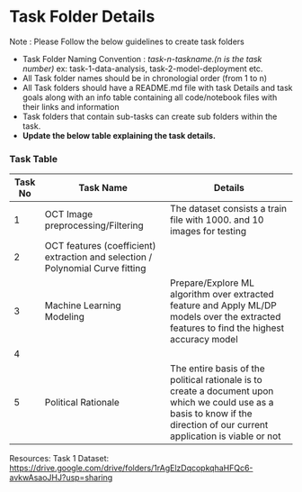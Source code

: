 # Task Folder Details

Note : Please Follow the below guidelines to create task folders
- Task Folder Naming Convention : _task-n-taskname.(n is the task number)_  ex: task-1-data-analysis, task-2-model-deployment etc.
- All Task folder names should be in chronologial order (from 1 to n)
- All Task folders should have a README.md file with task Details and task goals along with an info table containing all code/notebook files with their links and information
- Task folders that contain sub-tasks can create sub folders within the task.
- __Update the below table explaining the task details.__

### Task Table

| Task No| Task Name | Details |
|-|-|-|
|1|OCT Image preprocessing/Filtering|The dataset consists a train file with 1000. and 10 images for testing|
|2|OCT features (coefficient) extraction and selection / Polynomial Curve fitting|         |
|3|Machine Learning Modeling|Prepare/Explore ML algorithm over extracted feature and Apply ML/DP models over the extracted features to find the highest accuracy model|
|4|         |         |
|5|Political Rationale| The entire basis of the political rationale is to create a document upon which we could use as a basis to know if the direction of our current application is viable or not|


Resources: 
Task 1 Dataset:  https://drive.google.com/drive/folders/1rAgElzDqcopkqhaHFQc6-avkwAsaoJHJ?usp=sharing 
